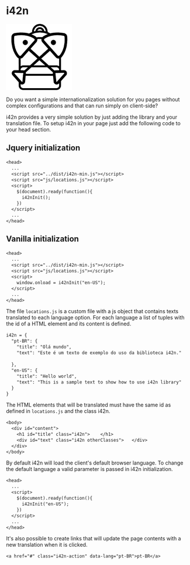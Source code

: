 # i42n
![i42n](https://raw.githubusercontent.com/doijunior/i42n/master/page-files/icon.png)

Do you want a simple internationalization solution for you pages without complex configurations and that can run simply on client-side?

i42n provides a very simple solution by just adding the library and your translation file. To setup i42n in your page just add the following code to your head section.

## Jquery initialization

```
<head>
  ...
  <script src="../dist/i42n-min.js"></script>
  <script src="js/locations.js"></script>
  <script>
    $(document).ready(function(){
      i42nInit();
    })
  </script>
  ...
</head>
```

## Vanilla initialization

```
<head>
  ...
  <script src="../dist/i42n-min.js"></script>
  <script src="js/locations.js"></script>
  <script>
    window.onload = i42nInit("en-US");
  </script>
  ...
</head>
```


The file `locations.js` is a custom file with a js object that contains texts translated to each language option. For each language a list of tuples with the id of a HTML element and its content is defined.

```
i42n = {
  "pt-BR": {
    "title": "Olá mundo",
    "text": "Este é um texto de exemplo do uso da biblioteca i42n."

  },
  "en-US": {
    "title": "Hello world",
    "text": "This is a sample text to show how to use i42n library"
  }
}
```

The HTML elements that will be translated must have the same id as defined in `locations.js` and the class i42n.

```
<body>
  <div id="content">
    <h1 id="title" class="i42n">	</h1>
    <div id="text" class="i42n otherClasses">	</div>
  </div>
</body>
```


By default i42n will load the client's default browser language. To change the default language a valid parameter is passed in i42n initialization.

```
<head>
  ...
  <script>
    $(document).ready(function(){
      i42nInit("en-US");
    })
  </script>
  ...
</head>
```
It's also possible to create links that will update the page contents with a new translation when it is clicked.

```
<a href="#" class="i42n-action" data-lang="pt-BR">pt-BR</a>
```
